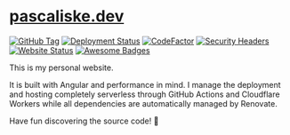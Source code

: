# [pascaliske.dev](https://pascaliske.dev)

[![GitHub Tag](https://img.shields.io/github/tag/pascaliske/pascaliske.dev.svg?style=flat-square)](https://github.com/pascaliske/pascaliske.dev) [![Deployment Status](https://img.shields.io/github/actions/workflow/status/pascaliske/pascaliske.dev/production.yml?branch=master&label=deployment&style=flat-square)](https://github.com/pascaliske/pascaliske.dev/actions) [![CodeFactor](https://www.codefactor.io/repository/github/pascaliske/pascaliske.dev/badge?style=flat-square)](https://www.codefactor.io/repository/github/pascaliske/pascaliske.dev) [![Security Headers](https://img.shields.io/security-headers?url=https%3A%2F%2Fpascaliske.dev&style=flat-square)](https://pascaliske.dev) [![Website Status](https://img.shields.io/website-up-down-green-red/http/pascaliske.dev.svg?style=flat-square)](https://pascaliske.dev) [![Awesome Badges](https://img.shields.io/badge/badges-awesome-green.svg?style=flat-square)](https://github.com/Naereen/badges)

This is my personal website.

It is built with Angular and performance in mind. I manage the deployment and hosting completely serverless through GitHub Actions and Cloudflare Workers while all dependencies are automatically managed by Renovate.

Have fun discovering the source code! 🙂
